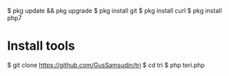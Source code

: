 $ pkg update && pkg upgrade
$ pkg install git
$ pkg install curl
$ pkg install php7
# Install tools
$ git clone https://github.com/GusSamsudin/tri
$ cd tri
$ php teri.php









